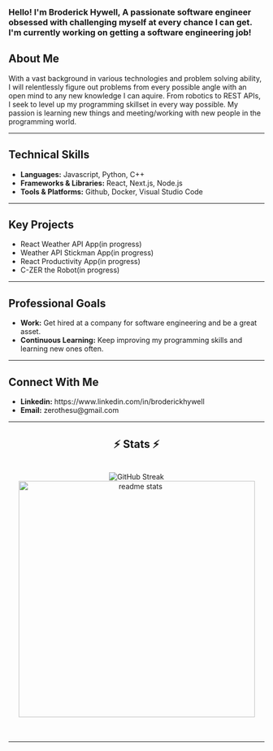 <h3>Hello! I'm Broderick Hywell, A passionate software engineer obsessed with challenging myself at every chance I can get. I'm currently working on getting a software engineering job!</h3>
<h2>About Me</h2>
<span>With a vast background in various technologies and problem solving ability, I will relentlessly figure out problems from every possible angle with an open mind to any new knowledge I can aquire. From robotics to REST APIs, I seek to level up my programming skillset in every way possible. My passion is learning new things and meeting/working with new people in the programming world. </span>

<hr/>
<h2>Technical Skills</h2>
<ul>
    <li><b>Languages:</b> Javascript, Python, C++</li>
    <li><b>Frameworks & Libraries:</b> React, Next.js, Node.js</li>
    <li><b>Tools & Platforms:</b> Github, Docker, Visual Studio Code</li>
</ul>

<hr/>
<h2>Key Projects</h2>
<ul>
    <li>React Weather API App(in progress)</li>
    <li>Weather API Stickman App(in progress)</li>
    <li>React Productivity App(in progress)</li>
    <li>C-ZER the Robot(in progress)</li>
</ul>

<hr/>
<h2>Professional Goals</h2>
<ul>
    <li><b>Work:</b> Get hired at a company for software engineering and be a great asset.</li>
    <li><b>Continuous Learning:</b> Keep improving my programming skills and learning new ones often.</li>
</ul>

<hr/>
<h2>Connect With Me</h2>
<ul>
    <li><b>Linkedin:</b> https://www.linkedin.com/in/broderickhywell</li>
    <li><b>Email:</b> zerothesu@gmail.com</li>
</ul>

<hr/>

<h2 align="center">⚡ Stats ⚡</h2>
<br>
<div align=center>
  <img <a href="https://git.io/streak-stats"><img src="https://streak-stats.demolab.com?user=BroderickHywell&theme=dark&border_radius=10" alt="GitHub Streak" /></a>
  <img width=465 src="https://github-readme-stats.vercel.app/api?username=BroderickHywell&show_icons=true&theme=react&rank_icon=github&border_radius=10" alt="readme stats" />
  <br/>
</div>
<br/><br/>

<hr/>

<br/>
